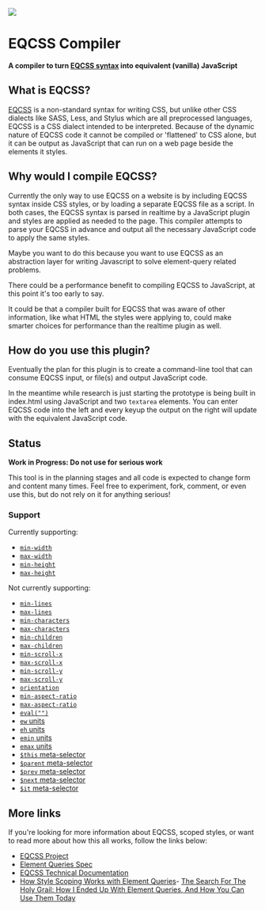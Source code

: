 ![](http://i.imgur.com/7s5H1SB.png)

# EQCSS Compiler

**A compiler to turn [EQCSS syntax](https://github.com/tomhodgins/element-queries-spec) into equivalent (vanilla) JavaScript**

## What is EQCSS?

[EQCSS](http://elementqueries.com) is a non-standard syntax for writing CSS, but unlike other CSS dialects like SASS, Less, and Stylus which are all preprocessed languages, EQCSS is a CSS dialect intended to be interpreted. Because of the dynamic nature of EQCSS code it cannot be compiled or 'flattened' to CSS alone, but it can be output as JavaScript that can run on a web page beside the elements it styles.

## Why would I compile EQCSS?

Currently the only way to use EQCSS on a website is by including EQCSS syntax inside CSS styles, or by loading a separate EQCSS file as a script. In both cases, the EQCSS syntax is parsed in realtime by a JavaScript plugin and styles are applied as needed to the page. This compiler attempts to parse your EQCSS in advance and output all the necessary JavaScript code to apply the same styles.

Maybe you want to do this because you want to use EQCSS as an abstraction layer for writing Javascript to solve element-query related problems.

There could be a performance benefit to compiling EQCSS to JavaScript, at this point it's too early to say.

It could be that a compiler built for EQCSS that was aware of other information, like what HTML the styles were applying to, could make smarter choices for performance than the realtime plugin as well.

## How do you use this plugin?

Eventually the plan for this plugin is to create a command-line tool that can consume EQCSS input, or file(s) and output JavaScript code.

In the meantime while research is just starting the prototype is being built in index.html using JavaScript and two `textarea` elements. You can enter EQCSS code into the left and every keyup the output on the right will update with the equivalent JavaScript code.

## Status

**Work in Progress: Do not use for serious work**

This tool is in the planning stages and all code is expected to change form and content many times. Feel free to experiment, fork, comment, or even use this, but do not rely on it for anything serious!

### Support

Currently supporting:

- [`min-width`](https://tomhodgins.github.io/element-queries-spec/element-queries.html#min-width)
- [`max-width`](https://tomhodgins.github.io/element-queries-spec/element-queries.html#max-width)
- [`min-height`](https://tomhodgins.github.io/element-queries-spec/element-queries.html#min-height)
- [`max-height`](https://tomhodgins.github.io/element-queries-spec/element-queries.html#max-height)

Not currently supporting:

- [`min-lines`](https://tomhodgins.github.io/element-queries-spec/element-queries.html#min-lines)
- [`max-lines`](https://tomhodgins.github.io/element-queries-spec/element-queries.html#max-lines)
- [`min-characters`](https://tomhodgins.github.io/element-queries-spec/element-queries.html#min-characters)
- [`max-characters`](https://tomhodgins.github.io/element-queries-spec/element-queries.html#max-characters)
- [`min-children`](https://tomhodgins.github.io/element-queries-spec/element-queries.html#min-children)
- [`max-children`](https://tomhodgins.github.io/element-queries-spec/element-queries.html#max-children)
- [`min-scroll-x`](https://tomhodgins.github.io/element-queries-spec/element-queries.html#min-scroll-x)
- [`max-scroll-x`](https://tomhodgins.github.io/element-queries-spec/element-queries.html#max-scroll-x)
- [`min-scroll-y`](https://tomhodgins.github.io/element-queries-spec/element-queries.html#min-scroll-y)
- [`max-scroll-y`](https://tomhodgins.github.io/element-queries-spec/element-queries.html#max-scroll-y)
- [`orientation`](https://tomhodgins.github.io/element-queries-spec/element-queries.html#orientation)
- [`min-aspect-ratio`](https://tomhodgins.github.io/element-queries-spec/element-queries.html#min-aspect-ratio)
- [`max-aspect-ratio`](https://tomhodgins.github.io/element-queries-spec/element-queries.html#max-aspect-ratio)
- [`eval("")`](https://tomhodgins.github.io/element-queries-spec/element-queries.html#eval)
- [`ew` units](https://tomhodgins.github.io/element-queries-spec/element-queries.html#ew)
- [`eh` units](https://tomhodgins.github.io/element-queries-spec/element-queries.html#eh)
- [`emin` units](https://tomhodgins.github.io/element-queries-spec/element-queries.html#emin)
- [`emax` units](https://tomhodgins.github.io/element-queries-spec/element-queries.html#emax)
- [`$this` meta-selector](https://tomhodgins.github.io/element-queries-spec/element-queries.html#selectordef-meta-selectors-this)
- [`$parent` meta-selector](https://tomhodgins.github.io/element-queries-spec/element-queries.html#selectordef-meta-selectors-parent)
- [`$prev` meta-selector](https://tomhodgins.github.io/element-queries-spec/element-queries.html#selectordef-meta-selectors-prev)
- [`$next` meta-selector](https://tomhodgins.github.io/element-queries-spec/element-queries.html#selectordef-meta-selectors-next)
- [`$it` meta-selector](https://tomhodgins.github.io/element-queries-spec/element-queries.html#selectordef-meta-selectors-it)

## More links

If you're looking for more information about EQCSS, scoped styles, or want to read more about how this all works, follow the links below:

- [EQCSS Project](https://github.com/eqcss/eqcss)
- [Element Queries Spec](https://github.com/tomhodgins/element-queries-spec)
- [EQCSS Technical Documentation](https://github.com/eqcss/eqcss/wiki/EQCSS-1.0.0-~-Technical-documentation)
- [How Style Scoping Works with Element Queries](http://codepen.io/tomhodgins/post/how-style-scoping-works-with-element-queries)- [The Search For The Holy Grail: How I Ended Up With Element Queries, And How You Can Use Them Today](https://www.smashingmagazine.com/2016/07/how-i-ended-up-with-element-queries-and-how-you-can-use-them-today/)
